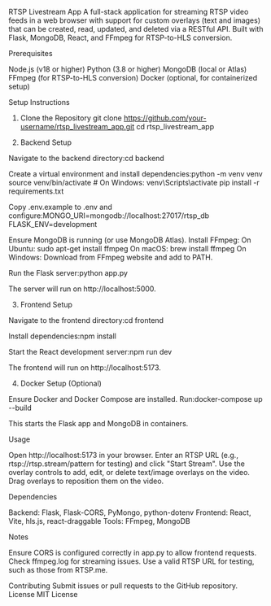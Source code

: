 RTSP Livestream App
A full-stack application for streaming RTSP video feeds in a web browser with support for custom overlays (text and images) that can be created, read, updated, and deleted via a RESTful API. Built with Flask, MongoDB, React, and FFmpeg for RTSP-to-HLS conversion.

Prerequisites

Node.js (v18 or higher)
Python (3.8 or higher)
MongoDB (local or Atlas)
FFmpeg (for RTSP-to-HLS conversion)
Docker (optional, for containerized setup)

Setup Instructions
1. Clone the Repository
git clone https://github.com/your-username/rtsp_livestream_app.git
cd rtsp_livestream_app

2. Backend Setup

Navigate to the backend directory:cd backend


Create a virtual environment and install dependencies:python -m venv venv
source venv/bin/activate  # On Windows: venv\Scripts\activate
pip install -r requirements.txt


Copy .env.example to .env and configure:MONGO_URI=mongodb://localhost:27017/rtsp_db
FLASK_ENV=development


Ensure MongoDB is running (or use MongoDB Atlas).
Install FFmpeg:
On Ubuntu: sudo apt-get install ffmpeg
On macOS: brew install ffmpeg
On Windows: Download from FFmpeg website and add to PATH.


Run the Flask server:python app.py

The server will run on http://localhost:5000.

3. Frontend Setup

Navigate to the frontend directory:cd frontend


Install dependencies:npm install


Start the React development server:npm run dev

The frontend will run on http://localhost:5173.

4. Docker Setup (Optional)

Ensure Docker and Docker Compose are installed.
Run:docker-compose up --build

This starts the Flask app and MongoDB in containers.

Usage

Open http://localhost:5173 in your browser.
Enter an RTSP URL (e.g., rtsp://rtsp.stream/pattern for testing) and click "Start Stream".
Use the overlay controls to add, edit, or delete text/image overlays on the video.
Drag overlays to reposition them on the video.

Dependencies

Backend: Flask, Flask-CORS, PyMongo, python-dotenv
Frontend: React, Vite, hls.js, react-draggable
Tools: FFmpeg, MongoDB

Notes

Ensure CORS is configured correctly in app.py to allow frontend requests.
Check ffmpeg.log for streaming issues.
Use a valid RTSP URL for testing, such as those from RTSP.me.

Contributing
Submit issues or pull requests to the GitHub repository.
License
MIT License
